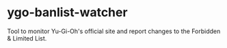# ygo-banlist-watcher
Tool to monitor Yu-Gi-Oh's official site and report changes to the Forbidden &amp; Limited List.
